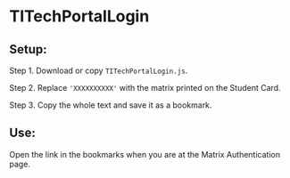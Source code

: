 # TITechPortalLogin

## Setup:
Step 1. 
	Download or copy `TITechPortalLogin.js`.

Step 2. 
	Replace `'XXXXXXXXXX'` with the matrix printed on the Student Card.

Step 3.
	Copy the whole text and save it as a bookmark.

## Use:
Open the link in the bookmarks when you are at the Matrix Authentication page.
